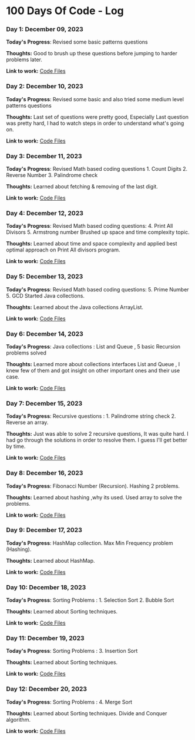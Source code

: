 # 100 Days Of Code - Log

### Day 1: December 09, 2023

**Today's Progress**: Revised some basic patterns questions

**Thoughts:** Good to brush up these questions before jumping to harder problems later.

**Link to work:** [Code Files](https://github.com/rishabkhar08/100-days-of-code/tree/master/Code%20Files)

### Day 2: December 10, 2023

**Today's Progress**: Revised some basic and also tried some medium level patterns questions

**Thoughts:** Last set of questions were pretty good, Especially Last question was pretty hard, I had to watch steps in order to understand what's going on.

**Link to work:** [Code Files](https://github.com/rishabkhar08/100-days-of-code/tree/master/Code%20Files)

### Day 3: December 11, 2023

**Today's Progress**: Revised Math based coding questions 1. Count Digits 2. Reverse Number 3. Palindrome check

**Thoughts:** Learned about fetching & removing of the last digit.

**Link to work:** [Code Files](https://github.com/rishabkhar08/100-days-of-code/tree/master/Code%20Files)

### Day 4: December 12, 2023

**Today's Progress**: Revised Math based coding questions: 4. Print All Divisors 5. Armstrong number
Brushed up space and time complexity topic.

**Thoughts:** Learned about time and space complexity and applied best optimal approach on Print All divisors program.

**Link to work:** [Code Files](https://github.com/rishabkhar08/100-days-of-code/tree/master/Code%20Files)

### Day 5: December 13, 2023

**Today's Progress**: Revised Math based coding questions: 5. Prime Number 5. GCD
Started Java collections. 

**Thoughts:** Learned about the Java collections ArrayList. 

**Link to work:** [Code Files](https://github.com/rishabkhar08/100-days-of-code/tree/master/Code%20Files)

### Day 6: December 14, 2023

**Today's Progress**: Java collections : List and Queue , 5 basic Recursion problems solved

**Thoughts:** Learned more about collections interfaces List and Queue , I knew few of them and got insight on other important ones and their use case.

**Link to work:** [Code Files](https://github.com/rishabkhar08/100-days-of-code/tree/master/Code%20Files)

### Day 7: December 15, 2023

**Today's Progress**: Recursive questions : 1. Palindrome string check 2. Reverse an array. 

**Thoughts:** Just was able to solve 2 recursive questions, It was quite hard. I had go through the solutions in order to resolve them. I guess I'll get better by time.

**Link to work:** [Code Files](https://github.com/rishabkhar08/100-days-of-code/tree/master/Code%20Files)

### Day 8: December 16, 2023

**Today's Progress**: Fibonacci Number (Recursion). Hashing 2 problems.

**Thoughts:** Learned about hashing ,why its used. Used array to solve the problems.

**Link to work:** [Code Files](https://github.com/rishabkhar08/100-days-of-code/tree/master/Code%20Files)

### Day 9: December 17, 2023

**Today's Progress**: HashMap collection. Max Min Frequency problem (Hashing).

**Thoughts:** Learned about HashMap.

**Link to work:** [Code Files](https://github.com/rishabkhar08/100-days-of-code/tree/master/Code%20Files)

### Day 10: December 18, 2023

**Today's Progress**: Sorting Problems : 1. Selection Sort  2. Bubble Sort

**Thoughts:** Learned about Sorting techniques.

**Link to work:** [Code Files](https://github.com/rishabkhar08/100-days-of-code/tree/master/Code%20Files)

### Day 11: December 19, 2023

**Today's Progress**: Sorting Problems : 3. Insertion Sort

**Thoughts:** Learned about Sorting techniques.

**Link to work:** [Code Files](https://github.com/rishabkhar08/100-days-of-code/tree/master/Code%20Files)

### Day 12: December 20, 2023

**Today's Progress**: Sorting Problems : 4. Merge Sort

**Thoughts:** Learned about Sorting techniques. Divide and Conquer algorithm.

**Link to work:** [Code Files](https://github.com/rishabkhar08/100-days-of-code/tree/master/Code%20Files)
